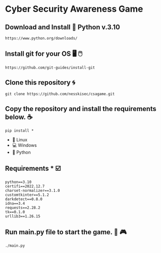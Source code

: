 # Cyber Security Awareness Game

## Download and Install :snake: Python v.3.10
```
https://www.python.org/downloads/
```

## Install git for your OS :desktop_computer: :computer_mouse:
```
https://github.com/git-guides/install-git
```

## Clone this repository :cyclone:
```
git clone https://github.com/nesskisec/csagame.git
```

## Copy the repository and install the requirements below. :coffee:

```
pip install *
```

-   :penguin: Linux
-   :computer: Windows
-   :snake: Python


## Requirements * :ballot_box_with_check:
```ad-warning
python==3.10
certifi==2022.12.7
charset-normalizer==3.1.0
customtkinter==5.1.2
darkdetect==0.8.0
idna==3.4
requests==2.28.2
tk==0.1.0
urllib3==1.26.15
```

## Run main.py file to start the game. :game_die: :video_game:
```
./main.py
```
